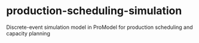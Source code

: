 # production-scheduling-simulation
Discrete-event simulation model in ProModel for production scheduling and capacity planning
